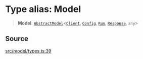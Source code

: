 # Type alias: Model

> **Model**: [`AbstractModel`](../../../../../classes/AbstractModel.md)\<[`Client`](Client.md), [`Config`](../interfaces/Config.md), [`Run`](../interfaces/Run.md), [`Response`](../interfaces/Response.md), `any`\>

## Source

[src/model/types.ts:39](https://github.com/dexaai/llm-tools/blob/0d08c9c/src/model/types.ts#L39)
